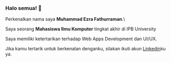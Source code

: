 ### Halo semua! 👋

Perkenalkan nama saya **Muhammad Ezra Fathurraman**.\

Saya seorang **Mahasiswa Ilmu Komputer** tingkat akhir di IPB University

Saya memiliki ketertarikan terhadap Web Apps Development dan UI/UX.  

Jika kamu tertarik untuk berkenalan denganku, silakan ikuti akun [Linkedin](www.linkedin.com/in/muhammad-ezra-fathurrahman)ku ya.
